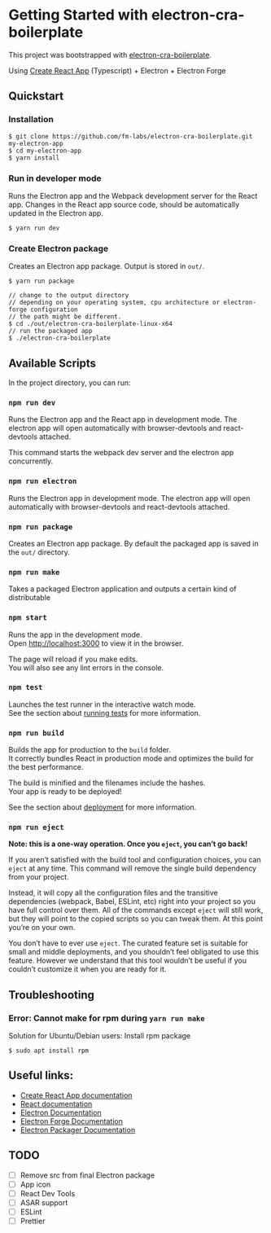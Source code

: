 # Getting Started with electron-cra-boilerplate

This project was bootstrapped with [electron-cra-boilerplate](https://github.com/fm-labs/electron-cra-boilerplate).

Using [Create React App](https://github.com/facebook/create-react-app) (Typescript) + Electron + Electron Forge

## Quickstart

### Installation
    $ git clone https://github.com/fm-labs/electron-cra-boilerplate.git my-electron-app
    $ cd my-electron-app
    $ yarn install

### Run in developer mode

Runs the Electron app and the Webpack development server for the React app.
Changes in the React app source code, should be automatically updated in the Electron app.

    $ yarn run dev

### Create Electron package

Creates an Electron app package. Output is stored in `out/`.

    $ yarn run package

    // change to the output directory
    // depending on your operating system, cpu architecture or electron-forge configuration
    // the path might be different.
    $ cd ./out/electron-cra-boilerplate-linux-x64
    // run the packaged app
    $ ./electron-cra-boilerplate



## Available Scripts

In the project directory, you can run:

### `npm run dev`

Runs the Electron app and the React app in development mode.
The electron app will open automatically with browser-devtools and react-devtools attached.

This command starts the webpack dev server and the electron app concurrently.

### `npm run electron`
Runs the Electron app in development mode.
The electron app will open automatically with browser-devtools and react-devtools attached.

### `npm run package`
Creates an Electron app package.
By default the packaged app is saved in the `out/` directory.


### `npm run make`
Takes a packaged Electron application and outputs a certain kind of distributable


### `npm start`

Runs the app in the development mode.\
Open [http://localhost:3000](http://localhost:3000) to view it in the browser.

The page will reload if you make edits.\
You will also see any lint errors in the console.

### `npm test`

Launches the test runner in the interactive watch mode.\
See the section about [running tests](https://facebook.github.io/create-react-app/docs/running-tests) for more information.

### `npm run build`

Builds the app for production to the `build` folder.\
It correctly bundles React in production mode and optimizes the build for the best performance.

The build is minified and the filenames include the hashes.\
Your app is ready to be deployed!

See the section about [deployment](https://facebook.github.io/create-react-app/docs/deployment) for more information.

### `npm run eject`

**Note: this is a one-way operation. Once you `eject`, you can’t go back!**

If you aren’t satisfied with the build tool and configuration choices, you can `eject` at any time. This command will remove the single build dependency from your project.

Instead, it will copy all the configuration files and the transitive dependencies (webpack, Babel, ESLint, etc) right into your project so you have full control over them. All of the commands except `eject` will still work, but they will point to the copied scripts so you can tweak them. At this point you’re on your own.

You don’t have to ever use `eject`. The curated feature set is suitable for small and middle deployments, and you shouldn’t feel obligated to use this feature. However we understand that this tool wouldn’t be useful if you couldn’t customize it when you are ready for it.


## Troubleshooting

### Error: Cannot make for rpm during `yarn run make`

Solution for Ubuntu/Debian users: Install rpm package

    $ sudo apt install rpm


## Useful links:

* [Create React App documentation](https://facebook.github.io/create-react-app/docs/getting-started)
* [React documentation](https://reactjs.org/)
* [Electron Documentation](https://www.electronjs.org/docs/latest/)
* [Electron Forge Documentation](https://electronforge.io/)
* [Electron Packager Documentation](https://github.com/electron/electron-packager)



## TODO
- [ ] Remove src from final Electron package
- [ ] App icon
- [ ] React Dev Tools
- [ ] ASAR support
- [ ] ESLint
- [ ] Prettier

